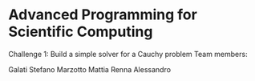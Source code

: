 # Advanced Programming for Scientific Computing
Challenge 1: Build a simple solver for a Cauchy problem
Team members:

Galati Stefano
Marzotto Mattia
Renna Alessandro